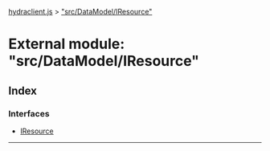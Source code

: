 [hydraclient.js](../README.md) > ["src/DataModel/IResource"](../modules/_src_datamodel_iresource_.md)



# External module: "src/DataModel/IResource"

## Index

### Interfaces

* [IResource](../interfaces/_src_datamodel_iresource_.iresource.md)



---
